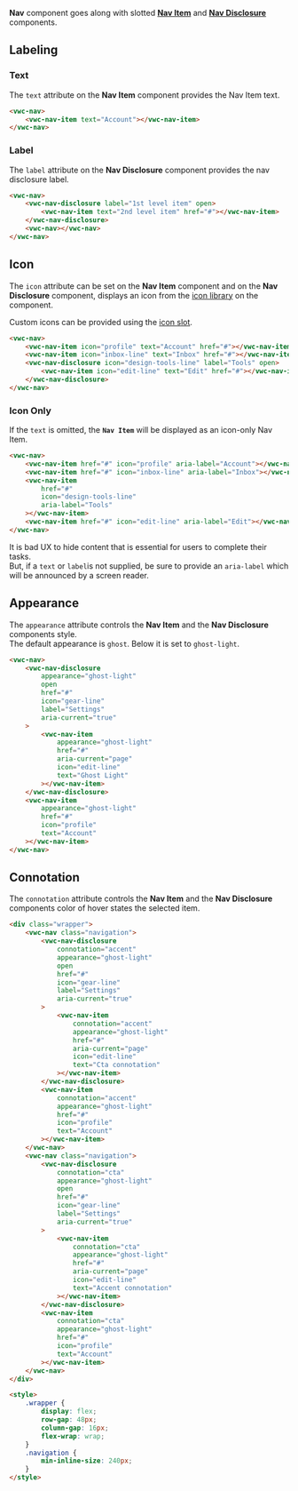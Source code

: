 **Nav** component goes along with slotted **[Nav Item](/components/navigation/code/#nav-item)** and **[Nav Disclosure](/components/navigation/code/#nav-disclosure)** components.

## Labeling

### Text

The `text` attribute on the **Nav Item** component provides the Nav Item text.

```html preview
<vwc-nav>
	<vwc-nav-item text="Account"></vwc-nav-item>
</vwc-nav>
```

### Label

The `label` attribute on the **Nav Disclosure** component provides the nav disclosure label.

```html preview 120px
<vwc-nav>
	<vwc-nav-disclosure label="1st level item" open>
		<vwc-nav-item text="2nd level item" href="#"></vwc-nav-item>
	</vwc-nav-disclosure>
	<vwc-nav></vwc-nav>
</vwc-nav>
```

## Icon

The `icon` attribute can be set on the **Nav Item** component and on the **Nav Disclosure** component, displays an icon from the [icon library](/icons/icons-gallery/) on the component.

Custom icons can be provided using the [icon slot](/components/navigation/code/#icon-slot).

```html preview 250px
<vwc-nav>
	<vwc-nav-item icon="profile" text="Account" href="#"></vwc-nav-item>
	<vwc-nav-item icon="inbox-line" text="Inbox" href="#"></vwc-nav-item>
	<vwc-nav-disclosure icon="design-tools-line" label="Tools" open>
		<vwc-nav-item icon="edit-line" text="Edit" href="#"></vwc-nav-item>
	</vwc-nav-disclosure>
</vwc-nav>
```

### Icon Only

If the `text` is omitted, the **`Nav Item`** will be displayed as an icon-only Nav Item.

```html preview 250px
<vwc-nav>
	<vwc-nav-item href="#" icon="profile" aria-label="Account"></vwc-nav-item>
	<vwc-nav-item href="#" icon="inbox-line" aria-label="Inbox"></vwc-nav-item>
	<vwc-nav-item
		href="#"
		icon="design-tools-line"
		aria-label="Tools"
	></vwc-nav-item>
	<vwc-nav-item href="#" icon="edit-line" aria-label="Edit"></vwc-nav-item>
</vwc-nav>
```

<vwc-note connotation="warning" icon="warning-line" headline="Icons without labels">
	<p>It is bad UX to hide content that is essential for users to complete their tasks.<br />But, if a <code>text</code> or <code>label</code>is not supplied, be sure to provide an <code>aria-label</code> which will be announced by a screen reader.</p>
</vwc-note>

## Appearance

The `appearance` attribute controls the **Nav Item** and the **Nav Disclosure** components style.  
The default appearance is `ghost`. Below it is set to `ghost-light`.

```html preview
<vwc-nav>
	<vwc-nav-disclosure
		appearance="ghost-light"
		open
		href="#"
		icon="gear-line"
		label="Settings"
		aria-current="true"
	>
		<vwc-nav-item
			appearance="ghost-light"
			href="#"
			aria-current="page"
			icon="edit-line"
			text="Ghost Light"
		></vwc-nav-item>
	</vwc-nav-disclosure>
	<vwc-nav-item
		appearance="ghost-light"
		href="#"
		icon="profile"
		text="Account"
	></vwc-nav-item>
</vwc-nav>
```

## Connotation

The `connotation` attribute controls the **Nav Item** and the **Nav Disclosure** components color of hover states the selected item.

```html preview
<div class="wrapper">
	<vwc-nav class="navigation">
		<vwc-nav-disclosure
			connotation="accent"
			appearance="ghost-light"
			open
			href="#"
			icon="gear-line"
			label="Settings"
			aria-current="true"
		>
			<vwc-nav-item
				connotation="accent"
				appearance="ghost-light"
				href="#"
				aria-current="page"
				icon="edit-line"
				text="Cta connotation"
			></vwc-nav-item>
		</vwc-nav-disclosure>
		<vwc-nav-item
			connotation="accent"
			appearance="ghost-light"
			href="#"
			icon="profile"
			text="Account"
		></vwc-nav-item>
	</vwc-nav>
	<vwc-nav class="navigation">
		<vwc-nav-disclosure
			connotation="cta"
			appearance="ghost-light"
			open
			href="#"
			icon="gear-line"
			label="Settings"
			aria-current="true"
		>
			<vwc-nav-item
				connotation="cta"
				appearance="ghost-light"
				href="#"
				aria-current="page"
				icon="edit-line"
				text="Accent connotation"
			></vwc-nav-item>
		</vwc-nav-disclosure>
		<vwc-nav-item
			connotation="cta"
			appearance="ghost-light"
			href="#"
			icon="profile"
			text="Account"
		></vwc-nav-item>
	</vwc-nav>
</div>

<style>
	.wrapper {
		display: flex;
		row-gap: 48px;
		column-gap: 16px;
		flex-wrap: wrap;
	}
	.navigation {
		min-inline-size: 240px;
	}
</style>
```
